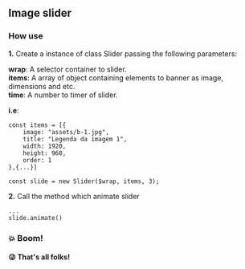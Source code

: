 ## Image slider

### How use

__1.__ Create a instance of class Slider passing the following parameters:

__wrap__: A selector container to slider.  
__items__: A array of object containing elements to banner as image, dimensions and etc.  
__time__: A number to timer of slider.  

**i.e**:

```
const items = [{
    image: "assets/b-1.jpg",
    title: "Legenda da imagem 1",
    width: 1920,
    height: 960,
    order: 1
},{...}]

const slide = new Slider($wrap, items, 3);
```


__2.__ Call the method which animate slider

```
...
slide.animate()
```

### :boom: Boom!
#### :stuck_out_tongue_winking_eye: That's all folks!
